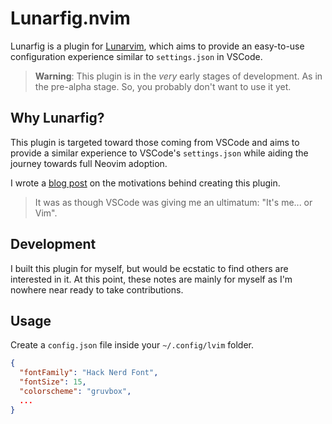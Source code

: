 # Lunarfig.nvim

Lunarfig is a plugin for [Lunarvim](https://lunarvim.org), which aims to
provide an easy-to-use configuration experience similar to `settings.json` in
VSCode.

> **Warning**: This plugin is in the _very_ early stages of development. As in
> the pre-alpha stage. So, you probably don't want to use it yet.

## Why Lunarfig?

This plugin is targeted toward those coming from VSCode and aims to provide a
similar experience to VSCode's `settings.json` while aiding the journey towards
full Neovim adoption.

I wrote a [blog post](https://medium.com/@craig.blackburn/the-essence-of-vim-perspectives-from-a-vscode-user-f661a477dac4) on the motivations behind creating this plugin.

> It was as though VSCode was giving me an ultimatum: "It's me... or Vim".

## Development

I built this plugin for myself, but would be ecstatic to find others are
interested in it. At this point, these notes are mainly for myself as I'm
nowhere near ready to take contributions.

## Usage

Create a `config.json` file inside your `~/.config/lvim` folder.

```json
{
  "fontFamily": "Hack Nerd Font",
  "fontSize": 15,
  "colorscheme": "gruvbox",
  ...
}
```
